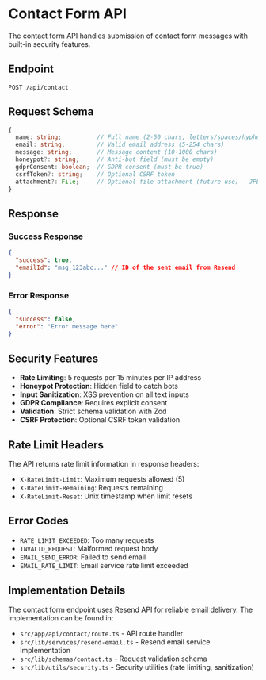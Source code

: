# Contact Form API

The contact form API handles submission of contact form messages with built-in security features.

## Endpoint

`POST /api/contact`

## Request Schema

```typescript
{
  name: string;          // Full name (2-50 chars, letters/spaces/hyphens/apostrophes only)
  email: string;         // Valid email address (5-254 chars)
  message: string;       // Message content (10-1000 chars)
  honeypot?: string;     // Anti-bot field (must be empty)
  gdprConsent: boolean;  // GDPR consent (must be true)
  csrfToken?: string;    // Optional CSRF token
  attachment?: File;     // Optional file attachment (future use) - JPEG, PNG, or PDF, max 5MB
}
```

## Response

### Success Response

```json
{
  "success": true,
  "emailId": "msg_123abc..." // ID of the sent email from Resend
}
```

### Error Response

```json
{
  "success": false,
  "error": "Error message here"
}
```

## Security Features

- **Rate Limiting**: 5 requests per 15 minutes per IP address
- **Honeypot Protection**: Hidden field to catch bots
- **Input Sanitization**: XSS prevention on all text inputs
- **GDPR Compliance**: Requires explicit consent
- **Validation**: Strict schema validation with Zod
- **CSRF Protection**: Optional CSRF token validation

## Rate Limit Headers

The API returns rate limit information in response headers:

- `X-RateLimit-Limit`: Maximum requests allowed (5)
- `X-RateLimit-Remaining`: Requests remaining
- `X-RateLimit-Reset`: Unix timestamp when limit resets

## Error Codes

- `RATE_LIMIT_EXCEEDED`: Too many requests
- `INVALID_REQUEST`: Malformed request body
- `EMAIL_SEND_ERROR`: Failed to send email
- `EMAIL_RATE_LIMIT`: Email service rate limit exceeded

## Implementation Details

The contact form endpoint uses Resend API for reliable email delivery. The implementation can be found in:

- `src/app/api/contact/route.ts` - API route handler
- `src/lib/services/resend-email.ts` - Resend email service implementation
- `src/lib/schemas/contact.ts` - Request validation schema
- `src/lib/utils/security.ts` - Security utilities (rate limiting, sanitization)
